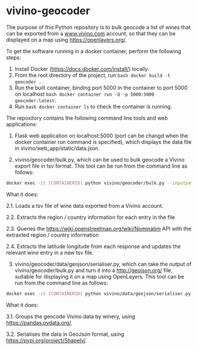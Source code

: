# vivino-geocoder

The purpose of this Python repository is to bulk geocode a list of wines that can be exported from a www.vivino.com account, so that they can be displayed on a map using https://openlayers.org/. 

To get the software running in a docker container, perform the following steps:

1. Install Docker (https://docs.docker.com/install/) locally.
2. From the root directory of the project, run ```bash docker build -t geocoder .```.
3. Run the built container, binding port 5000 in the container to port 5000 on localhost ```bash docker container run -d -p 5000:5000  geocoder:latest```.
4. Run ```bash docker container ls``` to check the container is running.

The repository contains the following command line tools and web applications:

1. Flask web application on localhost:5000 (port can be changd when the docker container run command is specified), which displays the data file in vivino/web_app/static/data.json.

2. vivino/geocoder/bulk.py, which can be used to bulk geocode a Vivino export file in tsv format. This tool can be run from the command line as follows: 

```bash
docker exec -it [CONTAINERID] python vivino/geocoder/bulk.py --inputpath INPUTPATH --outputpath OUTPUTPATH  
```

What it does:

  2.1. Loads a tsv file of wine data exported from a Vivino account.

  2.2. Extracts the region / country information for each entry in the file

  2.3. Queries the https://wiki.openstreetmap.org/wiki/Nominatim API with the extraxted region / country information

  2.4. Extracts the latitude longitude from each response and updates the relevant wine entry in a new tsv file. 

3. vivino/geocoder/data/geojson/serialiser.py, which can take the output of vivino/geocoder/bulk.py and turn it into a http://geojson.org/ file, suitable for displaying it on a map using OpenLayers. This tool can be run from the command line as follows: 

```bash
docker exec -it [CONTAINERID] python vivino/data/geojson/serialiser.py --inputpath INPUTPATH --outputpath OUTPUTPATH
```

What it does:

  3.1. Groups the geocode Vivino data by winery, using https://pandas.pydata.org/.

  3.2. Serialises the data in GeoJson format, using https://pypi.org/project/Shapely/.
